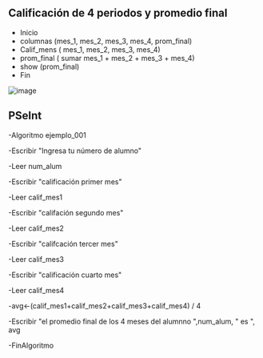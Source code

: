 ## Calificación de 4 periodos y promedio final
- Inicio
- columnas (mes_1, mes_2, mes_3, mes_4, prom_final)
- Calif_mens ( mes_1, mes_2, mes_3, mes_4) 
- prom_final ( sumar mes_1 + mes_2 + mes_3 + mes_4)
- show (prom_final) 
- Fin

![image](https://user-images.githubusercontent.com/103066587/163238397-4fc835d8-e16a-43e4-a9d4-6f02d32afa5c.png)

## PSeInt
-Algoritmo ejemplo_001
	
  -Escribir "Ingresa tu número de alumno"
	
  -Leer num_alum
	
  -Escribir "calificación primer mes"
	
  -Leer calif_mes1
	
  -Escribir "califación segundo mes"
	
  -Leer calif_mes2
	
  -Escribir "califcación tercer mes"
	
  -Leer calif_mes3
	
  -Escribir "calificación cuarto mes"
	
  -Leer calif_mes4
	
  -avg<-(calif_mes1+calif_mes2+calif_mes3+calif_mes4) / 4
	
  -Escribir "el promedio final de los 4 meses del alumnno ",num_alum, " es ", avg 

-FinAlgoritmo
